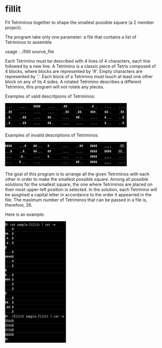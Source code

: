 # fillit
Fit Tetriminos together to shape the smallest possible square (a 2 member project).

The program take only one parameter: a file that contains a list of Tetriminos to assemble

usage : ./fillit source_file

Each Tetrimino must be described with 4 lines of 4 characters, each line followed by a new line.
A Tetrimino is a classic piece of Tetris composed of 4 blocks, where blocks are represented by '#'.
Empty characters are represented by '.'.
Each block of a Tetrimino must touch at least one other block on any of its 4 sides.
A rotated Tetrimino describes a different Tetrimino, this program will not rotate any pieces.

Examples of valid descritpions of Tetriminos:

<img src="valid_tetriminos_example.png" width="400" height="80">

Examples of invalid descriptions of Tetriminos:

<img src="invalid_tetriminos_example.png" width="400" height="80">

The goal of this program is to arrange all the given Tetriminos with each other in order to make the smallest possible square. Among all possible solutions for the smallest square, the one where Tetriminos are placed on their most upper-left position is selected. In the solution, each Tetrimino will be assgined a capital letter in accordance to the order it appearred in the file. The maximum number of Tetriminos that can be passed in a file is, therefore, 26.

Here is an example:

<img src="program_example.png" width="200" height="400">
